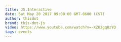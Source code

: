 ```yaml
---
title: JS.Interactive
date: Sat May 20 2017 09:00:00 GMT-0600 (CST)
author: thisdot
brand: this-dot-js
video: https://www.youtube.com/watch?v=-XZK2gq0zYQ
tags: events
---
```

